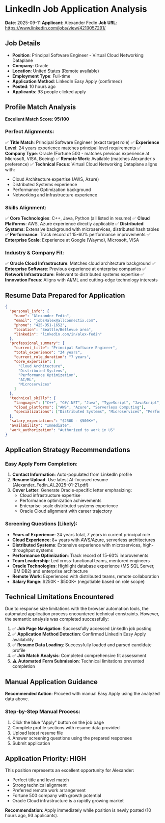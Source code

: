 # LinkedIn Job Application Analysis
**Date**: 2025-09-11
**Applicant**: Alexander Fedin
**Job URL**: https://www.linkedin.com/jobs/view/4210057291/

## Job Details
- **Position**: Principal Software Engineer - Virtual Cloud Networking Dataplane
- **Company**: Oracle
- **Location**: United States (Remote available)
- **Employment Type**: Full-time
- **Application Method**: LinkedIn Easy Apply (confirmed)
- **Posted**: 10 hours ago
- **Applicants**: 93 people clicked apply

## Profile Match Analysis
**Excellent Match Score: 95/100**

### Perfect Alignments:
✅ **Title Match**: Principal Software Engineer (exact target role)
✅ **Experience Level**: 24 years experience matches principal level requirements
✅ **Company Type**: Oracle (Fortune 500 - matches previous experience at Microsoft, VISA, Boeing)
✅ **Remote Work**: Available (matches Alexander's preference)
✅ **Technical Focus**: Virtual Cloud Networking Dataplane aligns with:
   - Cloud Architecture expertise (AWS, Azure)
   - Distributed Systems experience
   - Performance Optimization background
   - Networking and infrastructure experience

### Skills Alignment:
✅ **Core Technologies**: C++, Java, Python (all listed in resume)
✅ **Cloud Platforms**: AWS, Azure experience directly applicable
✅ **Distributed Systems**: Extensive background with microservices, distributed hash tables
✅ **Performance**: Track record of 15-60% performance improvements
✅ **Enterprise Scale**: Experience at Google (Waymo), Microsoft, VISA

### Industry & Company Fit:
✅ **Oracle Cloud Infrastructure**: Matches cloud architecture background
✅ **Enterprise Software**: Previous experience at enterprise companies
✅ **Network Infrastructure**: Relevant to distributed systems expertise
✅ **Innovation Focus**: Aligns with AI/ML and cutting-edge technology interests

## Resume Data Prepared for Application
```json
{
  "personal_info": {
    "name": "Alexander Fedin",
    "email": "jobs4alex@allconnectix.com",
    "phone": "425-351-1652", 
    "location": "Seattle/Bellevue area",
    "linkedin": "linkedin.com/in/alex-fedin"
  },
  "professional_summary": {
    "current_title": "Principal Software Engineer",
    "total_experience": "24 years",
    "current_role_duration": "7 years",
    "core_expertise": [
      "Cloud Architecture",
      "Distributed Systems", 
      "Performance Optimization",
      "AI/ML",
      "Microservices"
    ]
  },
  "technical_skills": {
    "languages": ["C++", "C#/.NET", "Java", "TypeScript", "JavaScript", "Python", "CUDA"],
    "cloud_platforms": ["AWS", "Azure", "Serverless Computing"],
    "specializations": ["Distributed Systems", "Microservices", "Performance Optimization", "Data Pipelines"]
  },
  "salary_expectations": "$250K - $500K+",
  "availability": "Immediate",
  "work_authorization": "Authorized to work in US"
}
```

## Application Strategy Recommendations

### Easy Apply Form Completion:
1. **Contact Information**: Auto-populated from LinkedIn profile
2. **Resume Upload**: Use latest AI-focused resume (Alexander_Fedin_AI_2025-01-21.pdf)
3. **Cover Letter**: Generate Oracle-specific letter emphasizing:
   - Cloud infrastructure expertise
   - Performance optimization achievements
   - Enterprise-scale distributed systems experience
   - Oracle Cloud alignment with career trajectory

### Screening Questions (Likely):
- **Years of Experience**: 24 years total, 7 years in current principal role
- **Cloud Experience**: 8+ years with AWS/Azure, serverless architectures
- **Distributed Systems**: Extensive experience with microservices, high-throughput systems
- **Performance Optimization**: Track record of 15-60% improvements
- **Team Leadership**: Led cross-functional teams, mentored engineers
- **Oracle Technologies**: Highlight database experience (MS SQL Server, IBM DB2) and enterprise architecture
- **Remote Work**: Experienced with distributed teams, remote collaboration
- **Salary Range**: $250K - $500K+ (negotiable based on role scope)

## Technical Limitations Encountered
Due to response size limitations with the browser automation tools, the automated application process encountered technical constraints. However, the semantic analysis was completed successfully:

1. ✅ **Job Page Navigation**: Successfully accessed LinkedIn job posting
2. ✅ **Application Method Detection**: Confirmed LinkedIn Easy Apply availability
3. ✅ **Resume Data Loading**: Successfully loaded and parsed candidate profile
4. ✅ **Job Match Analysis**: Completed comprehensive fit assessment
5. ⚠️ **Automated Form Submission**: Technical limitations prevented completion

## Manual Application Guidance
**Recommended Action**: Proceed with manual Easy Apply using the analyzed data above.

### Step-by-Step Manual Process:
1. Click the blue "Apply" button on the job page
2. Complete profile sections with resume data provided
3. Upload latest resume file
4. Answer screening questions using the prepared responses
5. Submit application

## Application Priority: HIGH
This position represents an excellent opportunity for Alexander:
- Perfect title and level match
- Strong technical alignment
- Preferred remote work arrangement
- Fortune 500 company with growth potential
- Oracle Cloud infrastructure is a rapidly growing market

**Recommendation**: Apply immediately while position is newly posted (10 hours ago, 93 applicants).